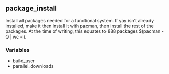 ## package_install

Install all packages needed for a functional system. If yay isn't already installed, make it then install it with pacman, then install the rest of the packages. At the time of writing, this equates to 888 packages $(pacman -Q | wc -l).

### Variables

- build_user
- parallel_downloads
